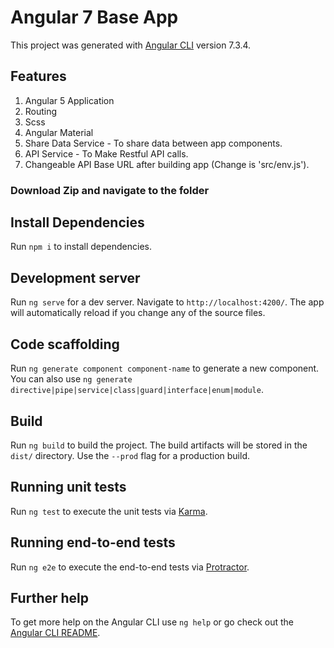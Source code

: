 # Angular 7 Base App

This project was generated with [Angular CLI](https://github.com/angular/angular-cli) version 7.3.4.


## Features
1) Angular 5 Application
2) Routing
3) Scss
4) Angular Material
5) Share Data Service - To share data between app components.
6) API Service - To Make Restful API calls.
7) Changeable API Base URL after building app (Change is 'src/env.js').

### Download Zip and navigate to the folder

## Install Dependencies

Run `npm i` to install dependencies.

## Development server

Run `ng serve` for a dev server. Navigate to `http://localhost:4200/`. The app will automatically reload if you change any of the source files.

## Code scaffolding

Run `ng generate component component-name` to generate a new component. You can also use `ng generate directive|pipe|service|class|guard|interface|enum|module`.

## Build

Run `ng build` to build the project. The build artifacts will be stored in the `dist/` directory. Use the `--prod` flag for a production build.

## Running unit tests

Run `ng test` to execute the unit tests via [Karma](https://karma-runner.github.io).

## Running end-to-end tests

Run `ng e2e` to execute the end-to-end tests via [Protractor](http://www.protractortest.org/).

## Further help

To get more help on the Angular CLI use `ng help` or go check out the [Angular CLI README](https://github.com/angular/angular-cli/blob/master/README.md).
